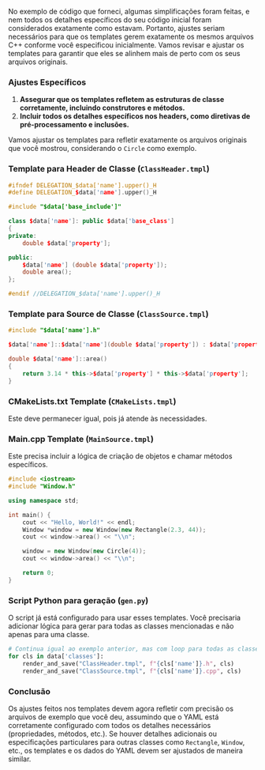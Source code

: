 
No exemplo de código que forneci, algumas simplificações foram feitas, e nem todos os detalhes específicos do seu código inicial foram considerados exatamente como estavam. Portanto, ajustes seriam necessários para que os templates gerem exatamente os mesmos arquivos C++ conforme você especificou inicialmente. Vamos revisar e ajustar os templates para garantir que eles se alinhem mais de perto com os seus arquivos originais.

### Ajustes Específicos

1. **Assegurar que os templates refletem as estruturas de classe corretamente, incluindo construtores e métodos.**
2. **Incluir todos os detalhes específicos nos headers, como diretivas de pré-processamento e inclusões.**

Vamos ajustar os templates para refletir exatamente os arquivos originais que você mostrou, considerando o `Circle` como exemplo.

### Template para Header de Classe (`ClassHeader.tmpl`)
```cpp
#ifndef DELEGATION_$data['name'].upper()_H
#define DELEGATION_$data['name'].upper()_H

#include "$data['base_include']"

class $data['name']: public $data['base_class']
{
private:
    double $data['property'];

public:
    $data['name'] (double $data['property']);
    double area();
};

#endif //DELEGATION_$data['name'].upper()_H
```

### Template para Source de Classe (`ClassSource.tmpl`)
```cpp
#include "$data['name'].h"

$data['name']::$data['name'](double $data['property']) : $data['property']($data['property']) { }

double $data['name']::area()
{
    return 3.14 * this->$data['property'] * this->$data['property'];
}
```

### CMakeLists.txt Template (`CMakeLists.tmpl`)
Este deve permanecer igual, pois já atende às necessidades.

### Main.cpp Template (`MainSource.tmpl`)
Este precisa incluir a lógica de criação de objetos e chamar métodos específicos.

```cpp
#include <iostream>
#include "Window.h"

using namespace std;

int main() {
    cout << "Hello, World!" << endl;
    Window *window = new Window(new Rectangle(2.3, 44));
    cout << window->area() << "\\n";

    window = new Window(new Circle(4));
    cout << window->area() << "\\n";

    return 0;
}
```

### Script Python para geração (`gen.py`)
O script já está configurado para usar esses templates. Você precisaria adicionar lógica para gerar para todas as classes mencionadas e não apenas para uma classe.

```python
# Continua igual ao exemplo anterior, mas com loop para todas as classes.
for cls in data['classes']:
    render_and_save("ClassHeader.tmpl", f"{cls['name']}.h", cls)
    render_and_save("ClassSource.tmpl", f"{cls['name']}.cpp", cls)
```

### Conclusão
Os ajustes feitos nos templates devem agora refletir com precisão os arquivos de exemplo que você deu, assumindo que o YAML está corretamente configurado com todos os detalhes necessários (propriedades, métodos, etc.). Se houver detalhes adicionais ou especificações particulares para outras classes como `Rectangle`, `Window`, etc., os templates e os dados do YAML devem ser ajustados de maneira similar.

